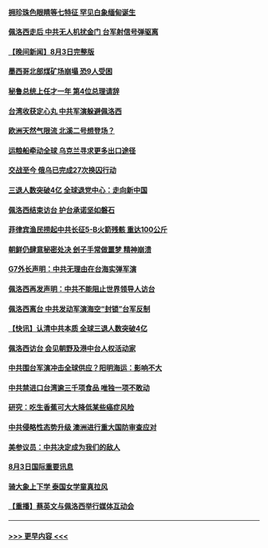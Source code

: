 #### [拥珍珠色眼睛等七特征 罕见白象缅甸诞生](../pages/prog202/a103494460.md?t=08041651) 
#### [佩洛西走后 中共无人机扰金门 台军射信号弹驱离](../pages/prog202/a103494442.md?t=08041651) 
#### [【晚间新闻】8月3日完整版](../pages/prog202/a103494315.md?t=08041651) 
#### [墨西哥北部煤矿场崩塌 恐9人受困](../pages/prog202/a103494407.md?t=08041651) 
#### [秘鲁总统上任才一年 第4位总理请辞](../pages/prog202/a103494326.md?t=08041651) 
#### [台湾收获定心丸 中共军演躲避佩洛西](../pages/prog202/a103494360.md?t=08041651) 
#### [欧洲天然气限流 北溪二号想登场？](../pages/prog202/a103494181.md?t=08041651) 
#### [运粮船牵动全球 乌克兰寻求更多出口途径](../pages/prog202/a103494178.md?t=08041651) 
#### [交战至今 俄乌已完成27次换囚行动](../pages/prog202/a103494176.md?t=08041651) 
#### [三退人数突破4亿 全球退党中心：走向新中国](../pages/prog202/a103494187.md?t=08041651) 
#### [佩洛西结束访台 护台承诺坚如磐石](../pages/prog202/a103494174.md?t=08041651) 
#### [菲律宾渔民捞起中共长征5-B火箭残骸 重达100公斤](../pages/prog202/a103494129.md?t=08041651) 
#### [朝鲜仍肆意秘密处决 刽子手常做噩梦 精神崩溃](../pages/prog202/a103494124.md?t=08041651) 
#### [G7外长声明：中共无理由在台海实弹军演](../pages/prog202/a103494067.md?t=08041651) 
#### [佩洛西再发声明：中共不能阻止世界领导人访台](../pages/prog202/a103494001.md?t=08041651) 
#### [佩洛西离台 中共发动军演海空“封锁”台军反制](../pages/prog202/a103494007.md?t=08041651) 
#### [【快讯】认清中共本质 全球三退人数突破4亿](../pages/prog202/a103494011.md?t=08041651) 
#### [佩洛西访台 会见朝野及港中台人权活动家](../pages/prog202/a103494005.md?t=08041651) 
#### [中共围台军演冲击全球供应？阳明海运：影响不大](../pages/prog202/a103493894.md?t=08041651) 
#### [中共禁进口台湾逾三千项食品 唯独一项不敢动](../pages/prog202/a103493829.md?t=08041651) 
#### [研究：吃生香蕉可大大降低某些癌症风险](../pages/prog202/a103493729.md?t=08041651) 
#### [中共侵略性态势升级 澳洲进行重大国防审查应对](../pages/prog202/a103493733.md?t=08041651) 
#### [美参议员：中共决定成为我们的敌人](../pages/prog202/a103493739.md?t=08041651) 
#### [8月3日国际重要讯息](../pages/prog202/a103493741.md?t=08041651) 
#### [骑大象上下学 泰国女学童真拉风](../pages/prog202/a103493623.md?t=08041651) 
#### [【重播】蔡英文与佩洛西举行媒体互动会](../pages/prog202/a103493186.md?t=08041651) 

----
#### [ >>> 更早内容 <<< ](../indexes/prog202-earlier.md)
